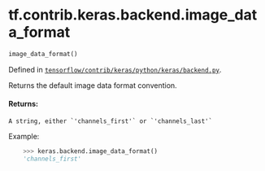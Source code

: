 <div itemscope itemtype="http://developers.google.com/ReferenceObject">
<meta itemprop="name" content="tf.contrib.keras.backend.image_data_format" />
</div>

# tf.contrib.keras.backend.image_data_format

``` python
image_data_format()
```



Defined in [`tensorflow/contrib/keras/python/keras/backend.py`](https://www.tensorflow.org/code/tensorflow/contrib/keras/python/keras/backend.py).

Returns the default image data format convention.

#### Returns:

    A string, either `'channels_first'` or `'channels_last'`

Example:
```python
    >>> keras.backend.image_data_format()
    'channels_first'
```